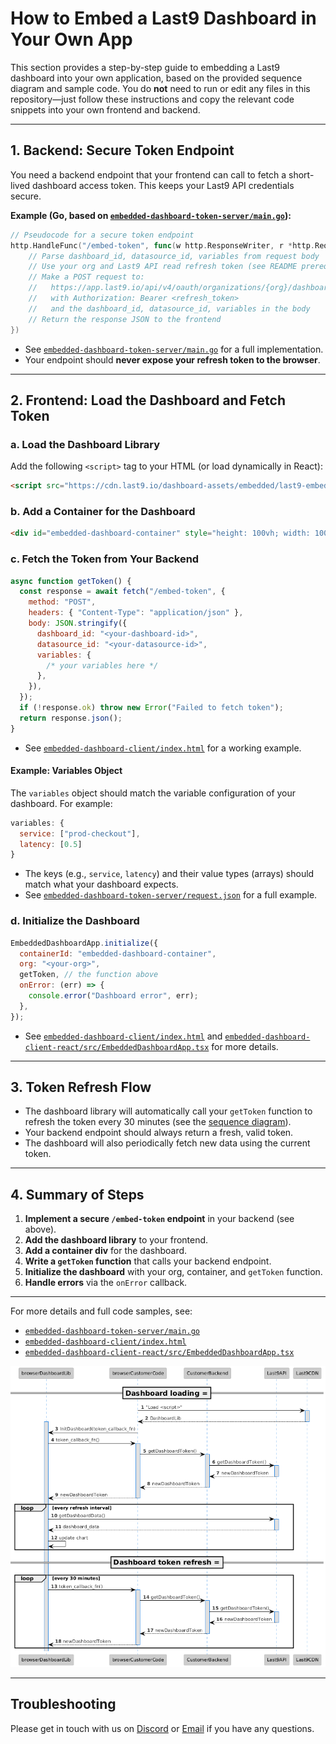 # How to Embed a Last9 Dashboard in Your Own App

This section provides a step-by-step guide to embedding a Last9 dashboard into
your own application, based on the provided sequence diagram and sample code.
You do **not** need to run or edit any files in this repository—just follow
these instructions and copy the relevant code snippets into your own frontend
and backend.

---

## 1. Backend: Secure Token Endpoint

You need a backend endpoint that your frontend can call to fetch a short-lived
dashboard access token. This keeps your Last9 API credentials secure.

**Example (Go, based on
[`embedded-dashboard-token-server/main.go`](embedded-dashboard-token-server/main.go)):**

```go
// Pseudocode for a secure token endpoint
http.HandleFunc("/embed-token", func(w http.ResponseWriter, r *http.Request) {
    // Parse dashboard_id, datasource_id, variables from request body
    // Use your org and Last9 API read refresh token (see README prerequisites)
    // Make a POST request to:
    //   https://app.last9.io/api/v4/oauth/organizations/{org}/dashboard/embed_token
    //   with Authorization: Bearer <refresh_token>
    //   and the dashboard_id, datasource_id, variables in the body
    // Return the response JSON to the frontend
})
```

- See
  [`embedded-dashboard-token-server/main.go`](embedded-dashboard-token-server/main.go)
  for a full implementation.
- Your endpoint should **never expose your refresh token to the browser**.

---

## 2. Frontend: Load the Dashboard and Fetch Token

### a. Load the Dashboard Library

Add the following `<script>` tag to your HTML (or load dynamically in React):

```html
<script src="https://cdn.last9.io/dashboard-assets/embedded/last9-embedded-dashboard.umd-v1.1.js"></script>
```

### b. Add a Container for the Dashboard

```html
<div id="embedded-dashboard-container" style="height: 100vh; width: 100%"></div>
```

### c. Fetch the Token from Your Backend

```js
async function getToken() {
  const response = await fetch("/embed-token", {
    method: "POST",
    headers: { "Content-Type": "application/json" },
    body: JSON.stringify({
      dashboard_id: "<your-dashboard-id>",
      datasource_id: "<your-datasource-id>",
      variables: {
        /* your variables here */
      },
    }),
  });
  if (!response.ok) throw new Error("Failed to fetch token");
  return response.json();
}
```

- See
  [`embedded-dashboard-client/index.html`](embedded-dashboard-client/index.html)
  for a working example.

#### Example: Variables Object

The `variables` object should match the variable configuration of your
dashboard. For example:

```js
variables: {
  service: ["prod-checkout"],
  latency: [0.5]
}
```

- The keys (e.g., `service`, `latency`) and their value types (arrays) should
  match what your dashboard expects.
- See
  [`embedded-dashboard-token-server/request.json`](embedded-dashboard-token-server/request.json)
  for a full example.

### d. Initialize the Dashboard

```js
EmbeddedDashboardApp.initialize({
  containerId: "embedded-dashboard-container",
  org: "<your-org>",
  getToken, // the function above
  onError: (err) => {
    console.error("Dashboard error", err);
  },
});
```

- See
  [`embedded-dashboard-client/index.html`](embedded-dashboard-client/index.html)
  and
  [`embedded-dashboard-client-react/src/EmbeddedDashboardApp.tsx`](embedded-dashboard-client-react/src/EmbeddedDashboardApp.tsx)
  for more details.

---

## 3. Token Refresh Flow

- The dashboard library will automatically call your `getToken` function to
  refresh the token every 30 minutes (see the
  [sequence diagram](sequence-diagram.png)).
- Your backend endpoint should always return a fresh, valid token.
- The dashboard will also periodically fetch new data using the current token.

---

## 4. Summary of Steps

1. **Implement a secure `/embed-token` endpoint** in your backend (see above).
2. **Add the dashboard library** to your frontend.
3. **Add a container div** for the dashboard.
4. **Write a `getToken` function** that calls your backend endpoint.
5. **Initialize the dashboard** with your org, container, and `getToken`
   function.
6. **Handle errors** via the `onError` callback.

---

For more details and full code samples, see:

- [`embedded-dashboard-token-server/main.go`](embedded-dashboard-token-server/main.go)
- [`embedded-dashboard-client/index.html`](embedded-dashboard-client/index.html)
- [`embedded-dashboard-client-react/src/EmbeddedDashboardApp.tsx`](embedded-dashboard-client-react/src/EmbeddedDashboardApp.tsx)

![Sequence Diagram](sequence-diagram.png)

---

## Troubleshooting

Please get in touch with us on [Discord](https://discord.com/invite/Q3p2EEucx9)
or [Email](mailto:cs@last9.io) if you have any questions.
